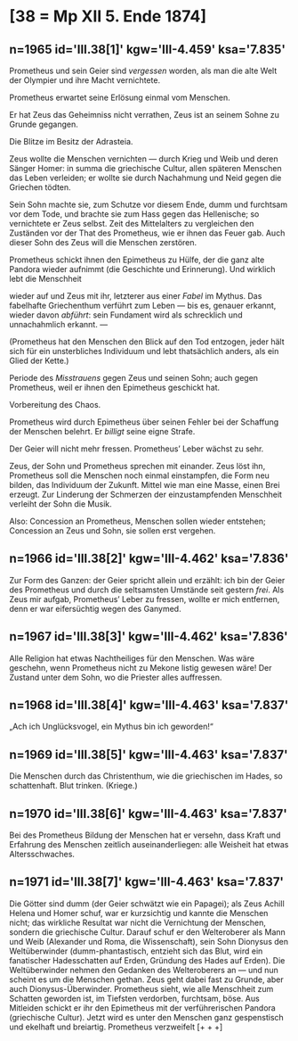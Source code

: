 # [38 = Mp XII 5. Ende 1874]

## n=1965 id='III.38[1]' kgw='III-4.459' ksa='7.835'

Prometheus und sein Geier sind *vergessen* worden, als man die alte Welt der Olympier und ihre Macht vernichtete.

Prometheus erwartet seine Erlösung einmal vom Menschen.

Er hat Zeus das Geheimniss nicht verrathen, Zeus ist an seinem Sohne zu Grunde gegangen.

Die Blitze im Besitz der Adrasteia.

Zeus wollte die Menschen vernichten — durch Krieg und Weib und deren Sänger Homer: in summa die griechische Cultur, allen späteren Menschen das Leben verleiden; er wollte sie durch Nachahmung und Neid gegen die Griechen tödten.

Sein Sohn machte sie, zum Schutze vor diesem Ende, dumm und furchtsam vor dem Tode, und brachte sie zum Hass gegen das Hellenische; so vernichtete er Zeus selbst. Zeit des Mittelalters zu vergleichen den Zuständen vor der That des Prometheus, wie er ihnen das Feuer gab. Auch dieser Sohn des Zeus will die Menschen zerstören.

Prometheus schickt ihnen den Epimetheus zu Hülfe, der die ganz alte Pandora wieder aufnimmt (die Geschichte und Erinnerung). Und wirklich lebt die Menschheit

wieder auf und Zeus mit ihr, letzterer aus einer *Fabel* im Mythus. Das fabelhafte Griechenthum verführt zum Leben — bis es, genauer erkannt, wieder davon *abführt*: sein Fundament wird als schrecklich und unnachahmlich erkannt. —

(Prometheus hat den Menschen den Blick auf den Tod entzogen, jeder hält sich für ein unsterbliches Individuum und lebt thatsächlich anders, als ein Glied der Kette.)

Periode des *Misstrauens* gegen Zeus und seinen Sohn; auch gegen Prometheus, weil er ihnen den Epimetheus geschickt hat.

Vorbereitung des Chaos.

Prometheus wird durch Epimetheus über seinen Fehler bei der Schaffung der Menschen belehrt. Er *billigt* seine eigne Strafe.

Der Geier will nicht mehr fressen. Prometheus’ Leber wächst zu sehr.

Zeus, der Sohn und Prometheus sprechen mit einander. Zeus löst ihn, Prometheus soll die Menschen noch einmal einstampfen, die Form neu bilden, das Individuum der Zukunft. Mittel wie man eine Masse, einen Brei erzeugt. Zur Linderung der Schmerzen der einzustampfenden Menschheit verleiht der Sohn die Musik.

Also: Concession an Prometheus, Menschen sollen wieder entstehen; Concession an Zeus und Sohn, sie sollen erst vergehen.

## n=1966 id='III.38[2]' kgw='III-4.462' ksa='7.836'

Zur Form des Ganzen: der Geier spricht allein und erzählt: ich bin der Geier des Prometheus und durch die seltsamsten Umstände seit gestern *frei*. Als Zeus mir aufgab, Prometheus’ Leber zu fressen, wollte er mich entfernen, denn er war eifersüchtig wegen des Ganymed.

## n=1967 id='III.38[3]' kgw='III-4.462' ksa='7.836'

Alle Religion hat etwas Nachtheiliges für den Menschen. Was wäre geschehn, wenn Prometheus nicht zu Mekone listig gewesen wäre! Der Zustand unter dem Sohn, wo die Priester alles auffressen.

## n=1968 id='III.38[4]' kgw='III-4.463' ksa='7.837'

„Ach ich Unglücksvogel, ein Mythus bin ich geworden!“

## n=1969 id='III.38[5]' kgw='III-4.463' ksa='7.837'

Die Menschen durch das Christenthum, wie die griechischen im Hades, so schattenhaft. Blut trinken. (Kriege.)

## n=1970 id='III.38[6]' kgw='III-4.463' ksa='7.837'

Bei des Prometheus Bildung der Menschen hat er versehn, dass Kraft und Erfahrung des Menschen zeitlich auseinanderliegen: alle Weisheit hat etwas Altersschwaches.

## n=1971 id='III.38[7]' kgw='III-4.463' ksa='7.837'

Die Götter sind dumm (der Geier schwätzt wie ein Papagei); als Zeus Achill Helena und Homer schuf, war er kurzsichtig und kannte die Menschen nicht; das wirkliche Resultat war nicht die Vernichtung der Menschen, sondern die griechische Cultur. Darauf schuf er den Welteroberer als Mann und Weib (Alexander und Roma, die Wissenschaft), sein Sohn Dionysus den Weltüberwinder (dumm-phantastisch, entzieht sich das Blut, wird ein fanatischer Hadesschatten auf Erden, Gründung des Hades auf Erden). Die Weltüberwinder nehmen den Gedanken des Welteroberers an — und nun scheint es um die Menschen gethan. Zeus geht dabei fast zu Grunde, aber auch Dionysus-Überwinder. Prometheus sieht, wie alle Menschheit zum Schatten geworden ist, im Tiefsten verdorben, furchtsam, böse. Aus Mitleiden schickt er ihr den Epimetheus mit der verführerischen Pandora (griechische Cultur). Jetzt wird es unter den Menschen ganz gespenstisch und ekelhaft und breiartig. Prometheus verzweifelt [+ + +]
